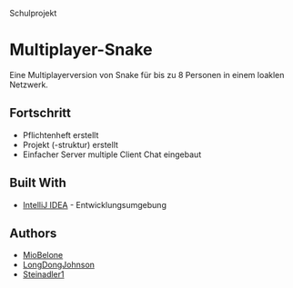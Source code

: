 Schulprojekt

# Multiplayer-Snake

Eine Multiplayerversion von Snake für bis zu 8 Personen in einem loaklen Netzwerk.

## Fortschritt

* Pflichtenheft erstellt
* Projekt (-struktur) erstellt
* Einfacher Server multiple Client Chat eingebaut

## Built With

* [IntelliJ IDEA](https://www.jetbrains.com/idea/) - Entwicklungsumgebung

## Authors

* [MioBelone](https://github.com/MioBelone)
* [LongDongJohnson](https://github.com/LongDongJohnson)
* [Steinadler1](https://github.com/Steinadler1)
